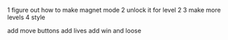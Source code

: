 1 figure out how to make magnet mode
2 unlock it for level 2
3 make more levels 
4 style

add move buttons
add lives
add win and loose